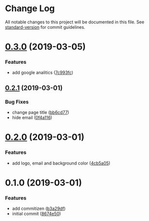 # Change Log

All notable changes to this project will be documented in this file. See [standard-version](https://github.com/conventional-changelog/standard-version) for commit guidelines.

# [0.3.0](https://github.com/applantic/homepage/compare/v0.2.1...v0.3.0) (2019-03-05)


### Features

* add google analitics ([7c993fc](https://github.com/applantic/homepage/commit/7c993fc))



## [0.2.1](https://github.com/applantic/homepage/compare/v0.2.0...v0.2.1) (2019-03-01)


### Bug Fixes

* change page title ([bb6cd77](https://github.com/applantic/homepage/commit/bb6cd77))
* hide email ([0f4a116](https://github.com/applantic/homepage/commit/0f4a116))



# [0.2.0](https://github.com/applantic/homepage/compare/v0.1.0...v0.2.0) (2019-03-01)


### Features

* add logo, email and background color ([4cb5a05](https://github.com/applantic/homepage/commit/4cb5a05))



# 0.1.0 (2019-03-01)


### Features

* add commitizen ([b3a29df](https://github.com/applantic/homepage/commit/b3a29df))
* initial commit ([8674e50](https://github.com/applantic/homepage/commit/8674e50))
